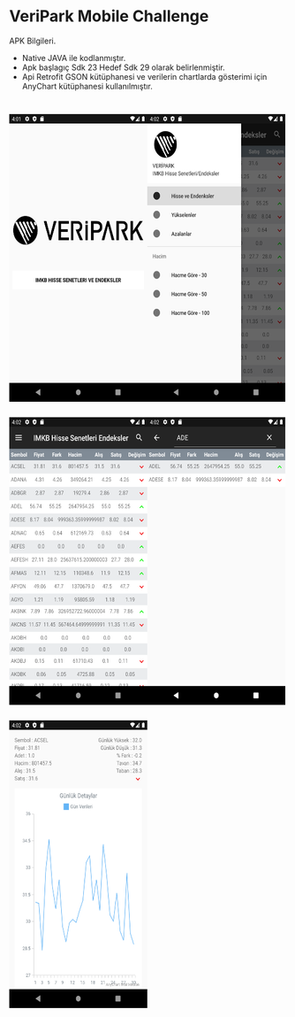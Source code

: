 # VeriPark Mobile Challenge
APK Bilgileri.
  - Native JAVA ile kodlanmıştır.
  - Apk başlagıç Sdk 23 Hedef Sdk 29 olarak belirlenmiştir.
  - Api Retrofit GSON kütüphanesi ve verilerin chartlarda gösterimi için AnyChart kütüphanesi kullanılmıştır.

<img align="left" src="https://raw.githubusercontent.com/ridvancakirtr/VeriPark/master/image_1.png" style="padding-top: 2em;" width=250 height=520>
<img align="left" src="https://raw.githubusercontent.com/ridvancakirtr/VeriPark/master/image_2.png" style="padding-top: 2em;" width=250 height=520>
<img align="left" src="https://raw.githubusercontent.com/ridvancakirtr/VeriPark/master/image_3.png" style="padding-top: 2em;" width=250 height=520>
<img align="left" src="https://raw.githubusercontent.com/ridvancakirtr/VeriPark/master/image_4.png" style="padding-top: 2em;" width=250 height=520>
<img align="left" src="https://raw.githubusercontent.com/ridvancakirtr/VeriPark/master/image_5.png" style="padding-top: 2em;" width=250 height=520>